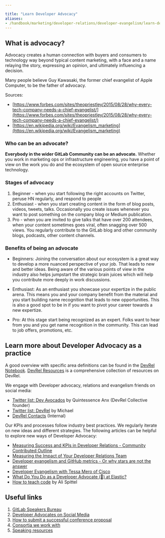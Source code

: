 ```yaml
---

title: "Learn Developer Advocacy"
aliases:
- /handbook/marketing/developer-relations/developer-evangelism/learn-developer-evangelism/index.html
---
```









## What is advocacy?

Advocacy creates a human connection with buyers and consumers to technology way beyond typical content marketing, with a face and a name relaying the story, expressing an opinion, and ultimately influencing a decision.

Many people believe Guy Kawasaki, the former chief evangelist of Apple Computer, to be the father of advocacy.

Sources:

* [https://www.forbes.com/sites/theopriestley/2015/08/28/why-every-tech-company-needs-a-chief-evangelist/](https://www.forbes.com/sites/theopriestley/2015/08/28/why-every-tech-company-needs-a-chief-evangelist/)
* [https://en.wikipedia.org/wiki/Evangelism_marketing](https://en.wikipedia.org/wiki/Evangelism_marketing)

### Who can be an advocate?

**Everybody in the wider GitLab Community can be an advocate.** Whether you work in marketing ops or infrastructure engineering, you have a point of view on the work you do and the ecosystem of open source enterprise technology.

### Stages of advocacy

1. Beginner - when you start following the right accounts on Twitter, peruse HN regularly, and respond to people
2. Enthusiast - when you start creating content in the form of blog posts, videos, tweets, talks. Occasionally you create issues whenever you want to post something on the company blog or Medium publication.
3. Pro - when you are invited to give talks that have over 200 attendees, when your content sometimes goes viral, often snagging over 500 views. You regularly contribute to the GitLab blog and other community blogs, podcasts, other content channels.

### Benefits of being an advocate

* Beginners: Joining the conversation about our ecosystem is a great way to develop a more nuanced perspective of your job. That leads to new and better ideas. Being aware of the various points of view in the industry also helps jumpstart the strategic brain juices which will help you contribute more deeply in work discussions.

* Enthusiast: As an enthusiast you showcase your expertize in the public arena. This means you and your company benefit from the material and you start building name recognition that leads to new opportunities. This is also a good spot to be in if you want to pivot your career towards a new expertize.

* Pro: At this stage start being recognized as an expert. Folks want to hear from you and you get name recognition in the community. This can lead to job offers, promotions, etc.

## <i class="fa fa-newspaper-o" aria-hidden="true"></i> Learn more about Developer Advocacy as a practice

A good overview with specific area definitions can be found in the [DevRel Notebook](https://github.com/konradsopala/devrel-notebook). [DevRel Resources](https://devrelresourc.es/) is a comprehensive collection of resources on DevRel.

We engage with Developer advocacy, relations and evangelism friends on social media:

* [Twitter list: Dev Avocados](https://twitter.com/i/lists/1012393598262874112/members) by Quintessence Anx (DevRel Collective founder)
* [Twitter list: DevRel](https://twitter.com/i/lists/1288789359865606145/members) by Michael
* [DevRel Contacts](https://docs.google.com/document/d/1ZX4BIwJTL0nVdkpRvLYDdk67jQfkRD_ErJWWHn-4KP8/edit) (Internal)

Our KPIs and processes follow industry best practices. We regularly iterate on new ideas and different strategies. The following articles can be helpful to explore new ways of Developer Advocacy:

* [Measuring Success and KPIs in Developer Relations - Community Contributed Outline](https://dev.to/tessamero/measuring-success-and-kpis-in-developer-relations-community-contributed-outline-1383)
* [Measuring the Impact of Your Developer Relations Team](https://openviewpartners.com/blog/measuring-the-impact-of-your-developer-relations-team/)
* [Developer evangelism and GitHub metrics - Or why stars are not the answer](https://devrel.net/strategy-and-metrics/developer-evangelism-github-metrics)
* [Developer Evangelism with Tessa Mero of Cisco](https://openchannel.io/blog/developer-evangelism-tessa-mero-cisco/)
* [What Do You Do as a Developer Advocate (🥑) at Elastic?](https://xeraa.net/blog/2020_what-do-you-do-as-a-developer-advocate-at-elastic/)
* [How to teach code](https://welearncode.com/teaching-code/) by Ali Spittel

## <i class="fa fa-external-link" aria-hidden="true"></i> Useful links

1. [GitLab Speakers Bureau](/handbook/marketing/developer-relations/developer-advocacy/speakers-bureau/)
1. [Developer Advocates on Social Media](/handbook/marketing/developer-relations/developer-advocacy/social-media/)
1. [How to submit a successful conference proposal](/handbook/marketing/developer-relations/developer-advocacy/writing-cfps/)
1. [Consortia we work with](/handbook/marketing/developer-relations/community-programs/opensource-program)
1. [Speaking resources](/handbook/marketing/corporate-communications/speaking-resources/)
